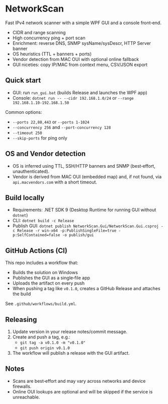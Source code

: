 # NetworkScan

Fast IPv4 network scanner with a simple WPF GUI and a console front‑end.

- CIDR and range scanning
- High concurrency ping + port scan
- Enrichment: reverse DNS, SNMP sysName/sysDescr, HTTP Server banner
- OS heuristics (TTL + banners + ports)
- Vendor detection from MAC OUI with optional online fallback
- GUI niceties: copy IP/MAC from context menu, CSV/JSON export

## Quick start

- GUI: run `run_gui.bat` (builds Release and launches the WPF app)
- Console: `dotnet run -- --cidr 192.168.1.0/24` or `--range 192.168.1.10-192.168.1.50`

Common options:
- `--ports 22,80,443` or `--ports 1-1024`
- `--concurrency 256` and `--port-concurrency 128`
- `--timeout 250`
- `--skip-ports` for ping only

## OS and Vendor detection

- OS is inferred using TTL, SSH/HTTP banners and SNMP (best‑effort, unauthenticated).
- Vendor is derived from MAC OUI (embedded map) and, if not found, via `api.macvendors.com` with a short timeout.

## Build locally

- Requirements: .NET SDK 9 (Desktop Runtime for running GUI without `dotnet`)
- CLI: `dotnet build -c Release`
- Publish GUI: `dotnet publish NetworkScan.Gui/NetworkScan.Gui.csproj -c Release -r win-x64 -p:PublishSingleFile=true -p:SelfContained=false -o publish/gui`

## GitHub Actions (CI)

This repo includes a workflow that:
- Builds the solution on Windows
- Publishes the GUI as a single‑file app
- Uploads the artifact on every push
- When pushing a tag like `v0.1.0`, creates a GitHub Release and attaches the build

See `.github/workflows/build.yml`.

## Releasing

1. Update version in your release notes/commit message.
2. Create and push a tag, e.g.:
   - `git tag -a v0.1.0 -m "v0.1.0"`
   - `git push origin v0.1.0`
3. The workflow will publish a release with the GUI artifact.

## Notes

- Scans are best‑effort and may vary across networks and device firewalls.
- Online OUI lookups are optional and will be skipped if the service is unreachable.

